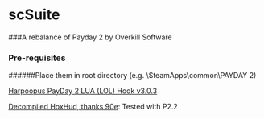 # scSuite
###A rebalance of Payday 2 by Overkill Software

### Pre-requisites
######Place them in root directory (e.g. \SteamApps\common\PAYDAY 2)

[Harpoopus PayDay 2 LUA (LOL) Hook v3.0.3](http://www.unknowncheats.me/forum/payday-2/118779-harpoopus-payday-2-lua-lol-hook-v3-0-3-a.html)

[Decompiled HoxHud, thanks 90e](http://www.unknowncheats.me/forum/payday-2/118723-hoxhud-lua-dump-p2-2-a.html): Tested with P2.2
